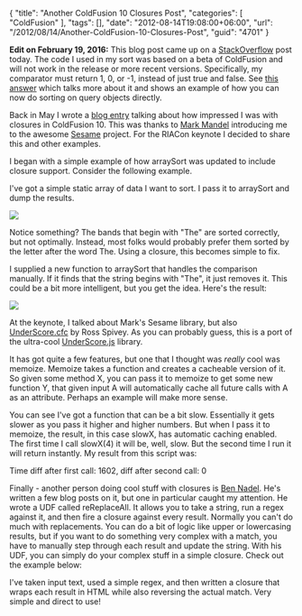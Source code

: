 {
	"title": "Another ColdFusion 10 Closures Post",
	"categories": [
		"ColdFusion"
	],
	"tags": [],
	"date": "2012-08-14T19:08:00+06:00",
	"url": "/2012/08/14/Another-ColdFusion-10-Closures-Post",
	"guid": "4701"
}

<strong>Edit on February 19, 2016:</strong> This blog post came up on a [StackOverflow](http://stackoverflow.com/questions/35512739/using-querysort) post today. The code I used in my sort was based on a beta of ColdFusion and will not work in the release or more recent versions. Specifically, my comparator must return 1, 0, or -1, instead of just true and false. See [this answer](http://stackoverflow.com/a/35512880/52160) which talks more about it and shows an example of how you can now do sorting on query objects directly.

Back in May I wrote a <a href="http://www.raymondcamden.com/index.cfm/2012/5/25/Taking-ColdFusion-Closures-all-the-way-to-11">blog entry</a> talking about how impressed I was with closures in ColdFusion 10. This was thanks to <a href="http://www.compoundtheory.com/">Mark Mandel</a> introducing me to the awesome <a href="https://github.com/markmandel/Sesame">Sesame</a> project. For the RIACon keynote I decided to share this and other examples.
<!--more-->
I began with a simple example of how arraySort was updated to include closure support. Consider the following example.

<script src="https://gist.github.com/3353518.js?file=gistfile1.cfm"></script>

I've got a simple static array of data I want to sort. I pass it to arraySort and dump the results. 

<img src="https://static.raymondcamden.com/images/screenshot20.png" />

Notice something? The bands that begin with "The" are sorted correctly, but not optimally. Instead, most folks would probably prefer them sorted by the letter after the word The. Using a closure, this becomes simple to fix.

<script src="https://gist.github.com/3353538.js?file=gistfile1.cfm"></script>

I supplied a new function to arraySort that handles the comparison manually. If it finds that the string begins with "The", it just removes it. This could be a bit more intelligent, but you get the idea. Here's the result:

<img src="https://static.raymondcamden.com/images/screenshot21.png" />

At the keynote, I talked about Mark's Sesame library, but also <a href="http://underscorecfc.riaforge.org/">UnderScore.cfc</a> by Ross Spivey. As you can probably guess, this is a port of the ultra-cool <a href="http://underscorejs.org/">UnderScore.js</a> library. 

It has got quite a few features, but one that I thought was <i>really</i> cool was memoize. Memoize takes a function and creates a cacheable version of it. So given some method X, you can pass it to memoize to get some new function Y, that given input A will automatically cache all future calls with A as an attribute. Perhaps an example will make more sense.

<script src="https://gist.github.com/3353562.js?file=gistfile1.cfm"></script>

You can see I've got a function that can be a bit slow. Essentially it gets slower as you pass it higher and higher numbers. But when I pass it to memoize, the result, in this case slowX, has automatic caching enabled. The first time I call slowX(4) it will be, well, slow. But the second time I run it will return instantly. My result from this script was:

Time diff after first call: 1602, diff after second call: 0

Finally - another person doing cool stuff with closures is <a href="http://www.bennadel.com/index.cfm">Ben Nadel</a>. He's written a few blog posts on it, but one in particular caught my attention. He wrote a UDF called reReplaceAll. It allows you to take a string, run a regex against it, and then fire a closure against every result. Normally you can't do much with replacements. You can do a bit of logic like upper or lowercasing results, but if you want to do something very complex with a match, you have to manually step through each result and update the string. With his UDF, you can simply do your complex stuff in a simple closure. Check out the example below:

<script src="https://gist.github.com/3353582.js?file=gistfile1.cfm"></script>

I've taken input text, used a simple regex, and then written a closure that wraps each result in HTML while also reversing the actual match. Very simple and direct to use!